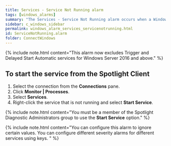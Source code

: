```yaml
---
title: Services - Service Not Running alarm
tags: [windows_alarms]
summary: "The Services - Service Not Running alarm occurs when a Windows service that is set to start automatically is not running."
sidebar: c_windows_sidebar
permalink: windows_alarm_services_servicenotrunning.html
id: ServiceNotRunning.alarm
folder: ConnectWindows
---
```



{% include note.html content="This alarm now excludes Trigger and Delayed Start Automatic services for Windows Server 2016 and above." %}


## To start the service from the Spotlight Client

1. Select the connection from the **Connections** pane.
2. Click **Monitor \| Processes**.
3. Select **Services**.
4. Right-click the service that is not running and select **Start Service**.

{% include note.html content="You must be a member of the Spotlight Diagnostic Administrators group to use the **Start Service** option." %}


{% include note.html content="You can configure this alarm to ignore certain values. You can configure different severity alarms for different services using keys. " %}
